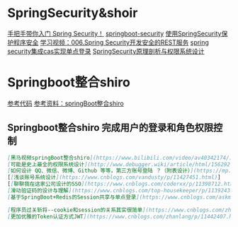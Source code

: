 # SpringSecurity&shoir


[手把手带你入门 Spring Security！](https://www.cnblogs.com/lenve/p/11242055.html)
[springboot-security](https://www.cnblogs.com/guos/tag/springboot-security/)
[使用SpringSecurity保护程序安全](https://www.cnblogs.com/NameZZH/p/11457146.html)
[学习视频：006.Spring Security开发安全的REST服务](https://www.bilibili.com/video/av50683258/)
[spring security集成cas实现单点登录](https://www.cnblogs.com/ericling/p/11523975.html)
[SpringSecurity原理剖析与权限系统设计](https://www.cnblogs.com/fanzhidongyzby/p/11610334.html)

# Springboot整合shiro
[参考代码](https://github.com/smltq/spring-boot-demo/tree/master/shiro)
[参考资料：springBoot整合shiro](https://www.cnblogs.com/tqlin/p/11213666.html)
## Springboot整合shiro  完成用户的登录和角色权限控制
```markdown
[黑马视频springBoot整合shiro](https://www.bilibili.com/video/av40342174/)
[可能是史上最全的权限系统设计](http://www.debugger.wiki/article/html/1562927247695739)
[如何设计 QQ、微信、微博、Github 等等，第三方账号登陆 ？（附表设计）](https://mp.weixin.qq.com/s?__biz=MzUxOTc4NjEyMw==&mid=2247484687&idx=1&sn=6537fcbdb39458462618c424812c0a5d&chksm=f9f51eebce8297fd2d0dfe09cb4f35444a515cb3416a24cb80999f0aa7f27bf879ed03b0cead&mpshare=1&scene=23&srcid=&sharer_sharetime=1565674146448&sharer_shareid=d812adcc01829f0f7f8fb06aea118511#rd)
[[浅谈账号系统设计](https://www.cnblogs.com/vandusty/p/11427451.html)]
[[聊聊我在这家公司设计的SSO](https://www.cnblogs.com/coderxx/p/11398712.html)]
[滑动验证码的设计与理解](https://www.cnblogs.com/top-housekeeper/p/11392439.html)
[基于SpringBoot+Redis的Session共享与单点登录](https://www.cnblogs.com/askmiw/p/11229437.html)

[程序员过关斩将--cookie和session的关系其实很简单](https://www.cnblogs.com/zhanlang/p/11407463.html)
[更加优雅的Token认证方式JWT](https://www.cnblogs.com/zhanlang/p/11442407.html)
